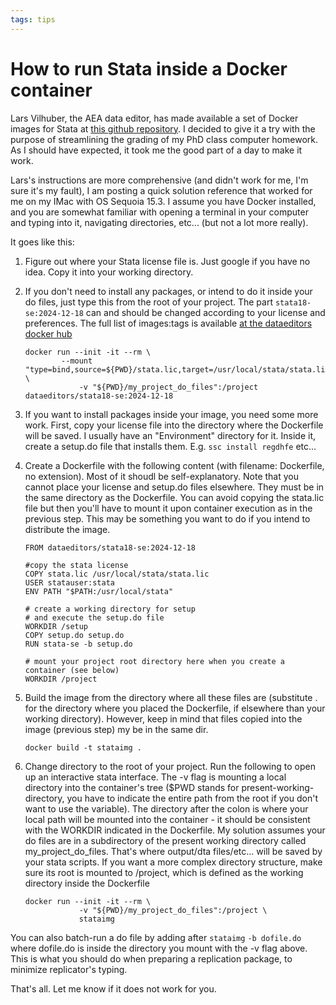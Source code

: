 ```yaml
---
tags: tips
---
```

# How to run Stata inside a Docker container

Lars Vilhuber, the AEA data editor, has made available a set of Docker images for Stata at [this github repository](https://github.com/AEADataEditor/docker-stata?tab=readme-ov-file). I decided to give it a try with the purpose of streamlining the grading of my PhD class computer homework. As I should have expected, it took me the good part of a day to make it work. 

Lars's instructions are more comprehensive (and didn't work for me, I'm sure it's my fault),  I am posting a quick solution reference that worked for me on my IMac with OS Sequoia 15.3. I assume you have Docker installed, and you are somewhat familiar with opening a terminal in your computer and typing into it, navigating directories, etc... (but not a lot more really). 

It goes like this:

1. Figure out where your Stata license file is. Just google if you have no idea. Copy it into your working directory.
2. If you don't need to install any packages, or intend to do it inside your do files, just type this from the root of your project. The part ```stata18-se:2024-12-18``` can and should be changed according to your license and preferences. The full list of images:tags is available [at the dataeditors docker hub](https://hub.docker.com/u/dataeditors)

	``` 
	docker run --init -it --rm \
			--mount "type=bind,source=${PWD}/stata.lic,target=/usr/local/stata/stata.lic" \
				-v "${PWD}/my_project_do_files":/project dataeditors/stata18-se:2024-12-18
	```
		
2. If you want to install packages inside your image, you need some more work. First, copy your license file into the directory where the Dockerfile will be saved. I usually have an "Environment" directory for it. Inside it, create a setup.do file that installs them. E.g. ```ssc install regdhfe``` etc... 
3. Create a Dockerfile with the following content (with filename: Dockerfile, no extension). Most of it shoudl be self-explanatory. Note that you cannot place your license and setup.do files elsewhere. They must be in the same directory as the Dockerfile. You can avoid copying the stata.lic file but then you'll have to mount it upon container execution as in the previous step. This may be something you want to do if you intend to distribute the image. 

	```
	FROM dataeditors/stata18-se:2024-12-18

	#copy the stata license
	COPY stata.lic /usr/local/stata/stata.lic 
	USER statauser:stata
	ENV PATH "$PATH:/usr/local/stata" 

	# create a working directory for setup
	# and execute the setup.do file
	WORKDIR /setup
	COPY setup.do setup.do
	RUN stata-se -b setup.do 

	# mount your project root directory here when you create a container (see below) 
	WORKDIR /project
	```

4. Build the image from the directory where all these files are (substitute . for the directory where you placed the Dockerfile, if elsewhere than your working directory). However, keep in mind that files copied into the image (previous step) my be in the same dir. 

	```
	docker build -t stataimg .
	``` 

3. Change directory to the root of your project. Run the following to open up an interactive stata interface. The -v flag is mounting a local directory into the container's tree ($PWD stands for present-working-directory, you have to indicate the entire path from the root if you don't want to use the variable). The directory after the colon is where your local path will be mounted into the container - it should be consistent with the WORKDIR indicated in the Dockerfile. My solution assumes your do files are in a subdirectory of the present working directory called my_project_do_files. That's where output/dta files/etc... will be saved by your stata scripts. If you want a more complex directory structure, make sure its root is mounted to /project, which is defined as the working directory inside the Dockerfile

	``` 
	docker run --init -it --rm \
				-v "${PWD}/my_project_do_files":/project \
				stataimg
	```
You can also batch-run a do file by adding after ```stataimg``` ```-b dofile.do``` where dofile.do is inside the directory you mount with the -v flag above. This is what you should do when preparing a replication package, to minimize replicator's typing. 

That's all. Let me know if it does not work for you. 